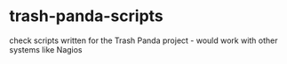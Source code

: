 # trash-panda-scripts
check scripts written for the Trash Panda project - would work with other systems like Nagios
